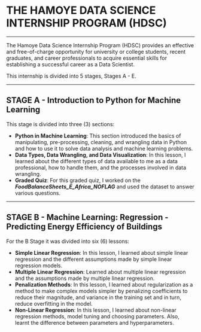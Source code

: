 # **THE HAMOYE DATA SCIENCE INTERNSHIP PROGRAM (HDSC)**

---

The Hamoye Data Science Internship Program (HDSC) provides an effective and free-of-charge opportunity for university or college students, recent graduates, and career professionals to acquire essential skills for establishing a successful career as a Data Scientist.

This internship is divided into 5 stages, Stages A - E.

---

## **STAGE A - Introduction to Python for Machine Learning** 

This stage is divided into three (3) sections:

* **Python in Machine Learning**: This section introduced the basics of manipulating, pre-processing, cleaning, and wrangling data in Python and how to use it to solve data analysis and machine learning problems.
* **Data Types, Data Wrangling, and Data Visualization**: In this lesson, I learned about the different types of data available to me as a data professional, how to handle them, and the processes involved in data wrangling. 
* **Graded Quiz**: For this graded quiz, I worked on the ***FoodBalanceSheets_E_Africa_NOFLAG*** and used the dataset to answer various questions.

---

## **STAGE B - Machine Learning: Regression - Predicting Energy Efficiency of Buildings**

For the B Stage it was divided into six (6) lessons:

* **Simple Linear Regression**: In this lesson, I learned about simple linear regression and the different assumptions made by simple linear regression models.
* **Multiple Linear Regression**: Learned about multiple linear regression and the assumptions made by multiple linear regression.
* **Penalization Methods**: In this lesson, I learned about regularization as a method to make complex models simpler by penalizing coefficients to reduce their magnitude, and variance in the training set and in turn, reduce overfitting in the model.
* **Non-Linear Regression**: In this lesson, I learned about non-linear regression methods, model tuning and choosing parameters. Also, learnt the difference between parameters and hyperparameters.